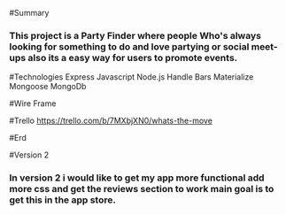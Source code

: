 #Summary
 ### This project is a Party Finder where people Who's always looking for something to do and love partying or social meet-ups also its a easy way for users to promote events.

 #Technologies
 Express
 Javascript
 Node.js
 Handle Bars
 Materialize
 Mongoose 
 MongoDb

 #Wire Frame

#Trello
https://trello.com/b/7MXbjXN0/whats-the-move

#Erd



#Version 2
### In version 2 i would like to get my app more functional add more css and get the reviews section to work main goal is to get this in the app store.